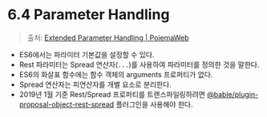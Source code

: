# 6.4 Parameter Handling

> 출처: [Extended Parameter Handling | PoiemaWeb](https://poiemaweb.com/es6-extended-parameter-handling)

- ES6에서는 파라미터 기본값을 설정할 수 있다.
- Rest 파라미터는 Spread 연산자(`...`)를 사용하여 파라미터를 정의한 것을 말한다.
- ES6의 화살표 함수에는 함수 객체의 arguments 프로퍼티가 없다.
- Spread 연산자는 피연산자를 개별 요소로 분리한다.
- 2019년 1월 기준 Rest/Spread 프로퍼티를 트랜스파일링하려면 [@bable/plugin-proposal-object-rest-spread](https://babeljs.io/docs/en/babel-plugin-proposal-object-rest-spread) 플러그인을 사용해야 한다.

